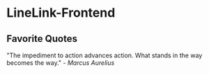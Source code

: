 # LineLink-Frontend

## Favorite Quotes

"The impediment to action advances action. What stands in the way becomes the way." - _Marcus Aurelius_
